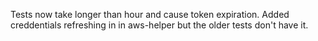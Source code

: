 Tests now take longer than hour and cause token expiration.
Added creddentials refreshing in in aws-helper but the older tests don't have it.